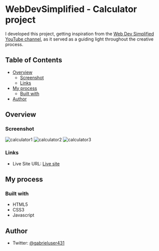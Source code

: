 # WebDevSimplified - Calculator project
I developed this project, getting inspiration from the [Web Dev Simplified YouTube channel](https://www.youtube.com/@WebDevSimplified), as it served as a guiding light throughout the creative process.

## Table of Contents
- [Overview](#overview)
  - [Screenshot](#screenshot)
  - [Links](#links)
- [My process](#my-process)
  - [Built with](#built-with)
- [Author](#author)

## Overview
### Screenshot
![calculator1](https://github.com/Gabrieluser430/javascript-calculator/assets/107634249/990b8afa-e59d-42d8-8ea6-116398e75c32)
![calculator2](https://github.com/Gabrieluser430/javascript-calculator/assets/107634249/02bea0a7-8a48-46d9-ab7d-6ff8ae20c0e7)
![calculator3](https://github.com/Gabrieluser430/javascript-calculator/assets/107634249/d2007dc6-ff46-4448-8a7d-90a1dfc4f905)

### Links
- Live Site URL: [Live site](https://gabrieluser430.github.io/javascript-calculator/)

## My process
### Built with
- HTML5
- CSS3
- Javascript

## Author
- Twitter: [@gabrieluser431](https://twitter.com/gabrieluser431)
